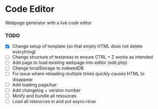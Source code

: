 # Code Editor
Webpage generator with a live code editor

### TODO
- [x] Change setup of template (so that empty HTML does not delete everything)
- [ ] Change structure of textareas to ensure CTRL + Z works as intended
- [ ] Add page to load existing webpage into editor (edit.php)
- [ ] Change localStorage to indexedDB
- [ ] Fix issue where reloading multiple times quickly causes HTML to disappear
- [ ] Add loading page/bar
- [ ] Add changelog + version number
- [ ] Minify and bundle all resources
- [ ] Load all resources in <head> and put async=true
